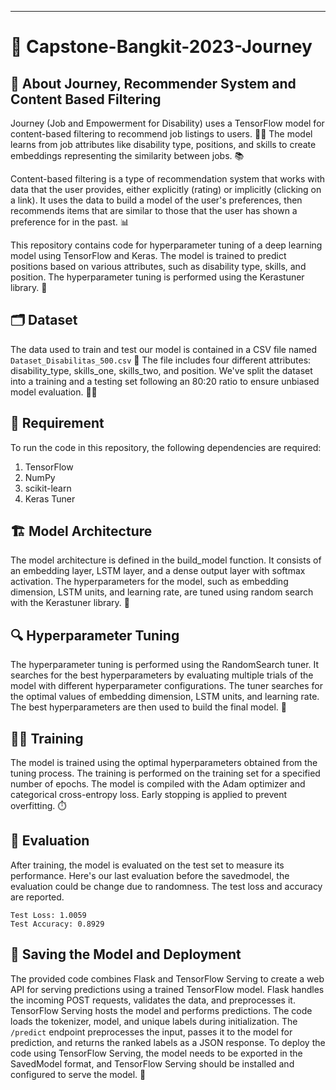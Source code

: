 ---
# 🚀 Capstone-Bangkit-2023-Journey

## 💼 About Journey, Recommender System and Content Based Filtering
Journey (Job and Empowerment for Disability) uses a TensorFlow model for content-based filtering to recommend job listings to users. 👩‍💼 The model learns from job attributes like disability type, positions, and skills to create embeddings representing the similarity between jobs. 📚 

Content-based filtering is a type of recommendation system that works with data that the user provides, either explicitly (rating) or implicitly (clicking on a link). It uses the data to build a model of the user's preferences, then recommends items that are similar to those that the user has shown a preference for in the past. 📊

This repository contains code for hyperparameter tuning of a deep learning model using TensorFlow and Keras. The model is trained to predict positions based on various attributes, such as disability type, skills, and position. The hyperparameter tuning is performed using the Kerastuner library. 🧪

## 🗂 Dataset
The data used to train and test our model is contained in a CSV file named `Dataset_Disabilitas_500.csv` 📝 The file includes four different attributes: disability_type, skills_one, skills_two, and position. We've split the dataset into a training and a testing set following an 80:20 ratio to ensure unbiased model evaluation. 🏋️‍♀️

## 🧰 Requirement
To run the code in this repository, the following dependencies are required:

1. TensorFlow
2. NumPy
3. scikit-learn
4. Keras Tuner

## 🏗 Model Architecture
The model architecture is defined in the build_model function. It consists of an embedding layer, LSTM layer, and a dense output layer with softmax activation. The hyperparameters for the model, such as embedding dimension, LSTM units, and learning rate, are tuned using random search with the Kerastuner library. 🧬

## 🔍 Hyperparameter Tuning
The hyperparameter tuning is performed using the RandomSearch tuner. It searches for the best hyperparameters by evaluating multiple trials of the model with different hyperparameter configurations. The tuner searches for the optimal values of embedding dimension, LSTM units, and learning rate. The best hyperparameters are then used to build the final model. 🎯

## 🏃‍♂️ Training
The model is trained using the optimal hyperparameters obtained from the tuning process. The training is performed on the training set for a specified number of epochs. The model is compiled with the Adam optimizer and categorical cross-entropy loss. Early stopping is applied to prevent overfitting. ⏱️

## 📝 Evaluation
After training, the model is evaluated on the test set to measure its performance. Here's our last evaluation before the savedmodel, the evaluation could be change due to randomness. The test loss and accuracy are reported.
``` 
Test Loss: 1.0059 
Test Accuracy: 0.8929 

```

## 💾 Saving the Model and Deployment
The provided code combines Flask and TensorFlow Serving to create a web API for serving predictions using a trained TensorFlow model. Flask handles the incoming POST requests, validates the data, and preprocesses it. TensorFlow Serving hosts the model and performs predictions. The code loads the tokenizer, model, and unique labels during initialization. The `/predict` endpoint preprocesses the input, passes it to the model for prediction, and returns the ranked labels as a JSON response. To deploy the code using TensorFlow Serving, the model needs to be exported in the SavedModel format, and TensorFlow Serving should be installed and configured to serve the model. 🚀
